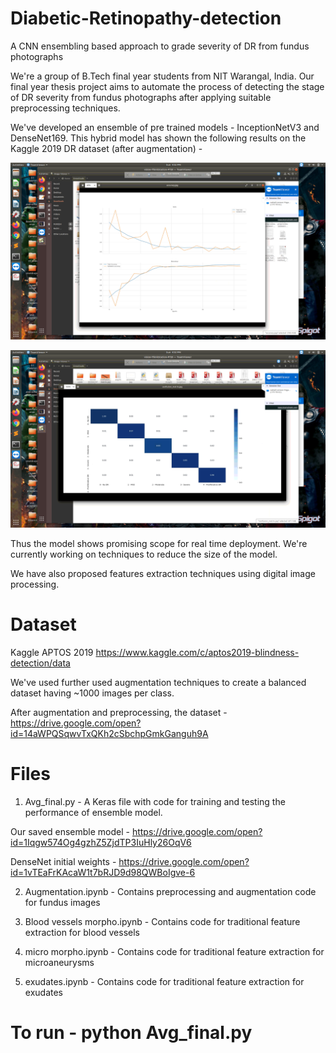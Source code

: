 # Diabetic-Retinopathy-detection
A CNN ensembling based approach to grade severity of DR from fundus photographs

We're a group of B.Tech final year students from NIT Warangal, India. Our final year thesis project aims to automate the process of detecting the stage of DR severity from fundus photographs after applying suitable preprocessing techniques.

We've developed an ensemble of pre trained models - InceptionNetV3 and DenseNet169. This hybrid model has shown the following results on the Kaggle 2019 DR dataset (after augmentation) -

![](plot.png)

![](confusion_matrix.png)

Thus the model shows promising scope for real time deployment. We're currently working on techniques to reduce the size of the model.

We have also proposed features extraction techniques using digital image processing.

# Dataset

Kaggle APTOS 2019 https://www.kaggle.com/c/aptos2019-blindness-detection/data

We've used further used augmentation techniques to create a balanced dataset having ~1000 images per class.

After augmentation and preprocessing, the dataset - https://drive.google.com/open?id=14aWPQSqwvTxQKh2cSbchpGmkGanguh9A

# Files
1) Avg_final.py - A Keras file with code for training and testing the performance of ensemble model.

Our saved ensemble model - https://drive.google.com/open?id=1Iqgw574Og4gzhZ5ZjdTP3IuHly26OqV6

DenseNet initial weights - https://drive.google.com/open?id=1vTEaFrKAcaW1t7bRJD9d98QWBoIgve-6

2) Augmentation.ipynb - Contains preprocessing and augmentation code for fundus images

3) Blood vessels morpho.ipynb - Contains code for traditional feature extraction for blood vessels

4) micro morpho.ipynb - Contains code for traditional feature extraction for microaneurysms

5) exudates.ipynb - Contains code for traditional feature extraction for exudates

# To run  - python Avg_final.py
